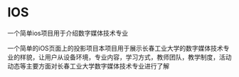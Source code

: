 # IOS
一个简单ios项目用于介绍数字媒体技术专业

一个简单的iOS页面上的投影项目本项目用于展示长春工业大学的数字媒体技术专业的样貌，让用户从设备环境，专业内容，学习方式，教师团队，教学制度，活动动态等主要方面对长春工业大学数字媒体技术专业进行了解
